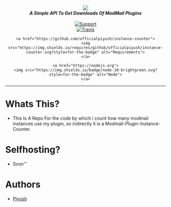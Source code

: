 <div align="center">
    <img src="https://i.vgy.me/XJTqqm.png" align="center">
    <br>
    <strong><i>A Simple API To Get Downloads Of ModMail Plugins</i></strong>
    <br>
    <br>
    <a href="https://discord.gg/hWbb4Ee">
        <img src="https://img.shields.io/discord/543812119397924886.svg?style=for-the-badge&colorB=7289DA" alt="Support">
    </a>
    <br>
    <a href="https://travis-ci.com/officialpiyush/instance-counter">
        <img src="https://img.shields.io/travis/com/officialpiyush/instance-counter.svg?style=for-the-badge" alt="Travis">
    </a>

    <a href="https://github.com/officialpiyush/instance-counter">
    <img src="https://img.shields.io/requires/github/officialpiyush/instance-counter.svg?style=for-the-badge" alt="Requirements">
    </a>

    <a href="https://nodejs.org">
    <img src="https://img.shields.io/badge/node-10-brightgreen.svg?style=for-the-badge" alt="Node">
    </a>
</div>

---

# Whats This?

* This Is A Repo For the code by which i count how many modmail instances use my plugin, so indirectly it is a Modmail-Plugin-Instance-Counter.

# Selfhosting?

* Soon™

# Authors

* [Piyush](https://github.com/officialpiyush)
